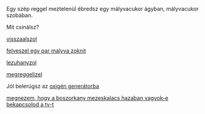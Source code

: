 Egy szép reggel meztelenül ébredsz egy mályvacukor ágyban, mályvacukor szobában.

Mit csinálsz?

[visszaalszol](alvas/alom.md)

[felveszel egy par malyva zoknit](zokni/zokni.md)

[lezuhanyzol](zuhanyzas/zuhanyzas.md)

[megreggelizel](reggeli/reggeli.md)

Jól belerúgsz az [oxigén generátorba](oxygen/oxygen.md)

[megnezem, hogy a boszorkany mezeskalacs hazaban vagyok-e](boszorkany/mezeskalacs-haz.md)
[bekapcsolod a tv-t](tv/tv.md)